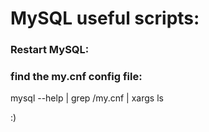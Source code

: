 # MySQL useful scripts:

###  Restart MySQL:

### find the my.cnf config file:
mysql --help | grep /my.cnf | xargs ls
<!-- it is in /usr/local/etc/my.cnf  --> :)
